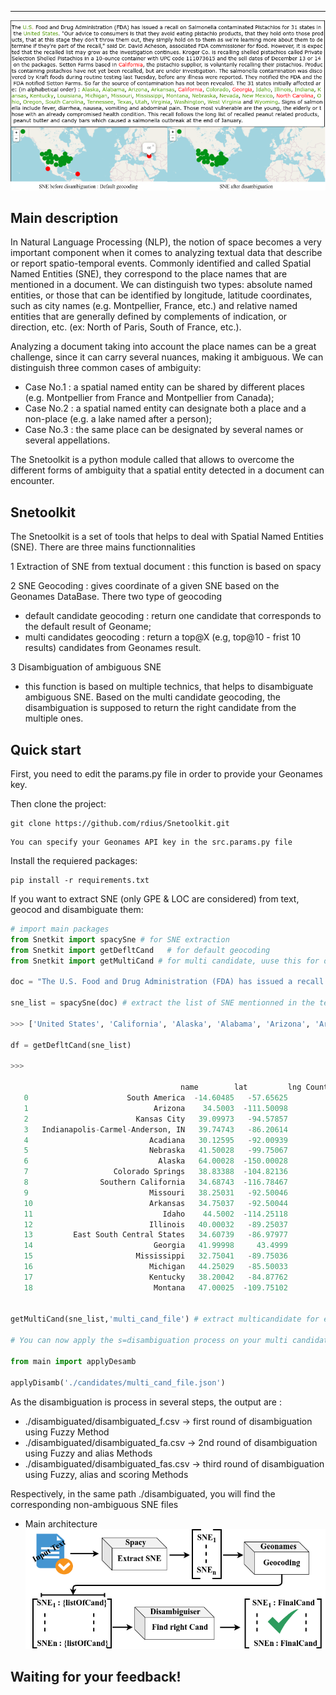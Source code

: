 -----------------------------------------
![alt tag](./comp.png)


Main description
----------------

In Natural Language Processing (NLP), the notion of space becomes a very important component when it comes to analyzing textual data that describe or report  spatio-temporal events. Commonly identified and called Spatial Named Entities (SNE), they correspond to the place names that are mentioned in a document. We can distinguish two types: absolute named entities, or those that can be identified by longitude, latitude coordinates, such as city names (e.g. Montpellier, France, etc.) and relative named entities that are generally defined by complements of indication, or direction, etc. (ex: North of Paris, South of France, etc.). 

Analyzing a document taking into account the place names can be a great challenge, since it can carry several nuances, making it ambiguous. We can distinguish three common cases of ambiguity:

   - Case No.1 : a spatial named entity can be shared by different places (e.g. Montpellier from France and Montpellier from Canada);
   - Case No.2 : a spatial named entity can designate both a place and a non-place (e.g. a lake named after a person);
   - Case No.3 : the same place can be designated by several names or several appellations.

The Snetoolkit is a python module called that allows to overcome the different forms of ambiguity that a spatial entity detected in a document can encounter.


Snetoolkit 
---------------

The Snetoolkit  is a set of tools that helps to deal with Spatial Named Entities (SNE). There are three mains functionnalities 

1 Extraction of SNE from textual document : this function is based on spacy

2 SNE Geocoding : gives coordinate of a given SNE based on the Geonames DataBase. There two type of geocoding 
   - default candidate geocoding : return one candidate that corresponds to the default result of Geoname;
   - multi candidates geocoding  : return a top@X (e.g, top@10 - frist 10 results) candidates from Geonames result.
     
3 Disambiguation of ambiguous SNE
   - this function is based on multiple technics, that helps to disambiguate ambiguous SNE. Based on the multi candidate geocoding, the disambiguation is supposed to return the right candidate from the multiple ones.


Quick start
-----------

First, you need to edit the params.py file in order to provide your Geonames key.

Then clone the project: 
   ```
   git clone https://github.com/rdius/Snetoolkit.git
   ```
   ```
   You can specify your Geonames API key in the src.params.py file
   ```

Install the requiered packages:

    pip install -r requirements.txt

If you want to extract SNE (only GPE & LOC are considered) from text, geocod and disambiguate them:

   ``` python
   # import main packages
   from Snetkit import spacySne # for SNE extraction
   from Snetkit import getDefltCand   # for default geocoding
   from Snetkit import getMultiCand # for multi candidate, uuse this for disambiguation purpose
   
   doc = "The U.S. Food and Drug Administration (FDA) has issued a recall on Salmonella contaminated Pistachios for 31 states in the United States. Our advice to consumers is that they avoid eating pistachio products, that they hold onto those products, that at this stage they don't throw them out, they simply hold on to them as we're learning more about them to determine if they're part of the recall, said Dr. David Acheson, associated FDA commissioner for food. However, it is expected that the recalled list may grow as the investigation continues. Kroger Co. is recalling shelled pistachios called Private Selection Shelled Pistachios in a 10-ounce container with UPC code 111073615 and the sell dates of December 13 or 14 on the packages. Setton Farms based in California, the pistachio supplier, is voluntarily recalling their pistachios. Products containing pistachios have not yet been recalled, but are under investigation. The salmonella contamination was discovered by Kraft foods during routine testing last Tuesday, before any illness were reported. They notified the FDA and the FDA notified Setton Farms. So far the source of contamination has not been revealed.  The 31 states initially affected are: (in alphabetical order) : Alaska, Alabama, Arizona, Arkansas, California, Colorado, Georgia, Idaho, Illinois, Indiana, Kansas, Kentucky, Louisiana, Michigan, Missouri, Mississippi, Montana, Nebraska, etc."
   
   sne_list = spacySne(doc) # extract the list of SNE mentionned in the text
   
   >>> ['United States', 'California', 'Alaska', 'Alabama', 'Arizona', 'Arkansas', 'California', 'Colorado', 'Georgia', 'Idaho', 'Illinois', 'Indiana', 'Kansas', 'Kentucky', 'Louisiana', 'Michigan', 'Missouri', 'Mississippi', 'Montana', 'Nebraska']
   
   df = getDefltCand(sne_list)
   
   >>>
   
                                         name        lat         lng Country Code Type  Population
      0                      South America  -14.60485   -57.65625         None    L   385742554
      1                            Arizona    34.5003  -111.50098           US    A     5863809
      2                        Kansas City   39.09973   -94.57857           US    P      475378
      3   Indianapolis-Carmel-Anderson, IN   39.74743   -86.20614           US    L     1890000
      4                           Acadiana   30.12595   -92.00939           US    L     1880000
      5                           Nebraska   41.50028   -99.75067           US    A     1757399
      6                             Alaska   64.00028  -150.00028           US    A      660633
      7                   Colorado Springs   38.83388  -104.82136           US    P      456568
      8                Southern California   34.68743  -116.78467           US    L    22000000
      9                           Missouri   38.25031   -92.50046           US    A     5768151
      10                          Arkansas   34.75037   -92.50044           US    A     2757631
      11                             Idaho    44.5002  -114.25118           US    A     1416564
      12                          Illinois   40.00032   -89.25037           US    A    12772888
      13         East South Central States   34.60739   -86.97977           US    L    17570000
      14                           Georgia   41.99998     43.4999           GE    A     3731000
      15                       Mississippi   32.75041   -89.75036           US    A     2901371
      16                          Michigan   44.25029   -85.50033           US    A     9883360
      17                          Kentucky   38.20042   -84.87762           US    A     4206074
      18                           Montana   47.00025  -109.75102           US    A      930698
   
   
   getMultiCand(sne_list,'multi_cand_file') # extract multicandidate for each input SNE from Geonames

   # You can now apply the s=disambiguation process on your multi candidates file

   from main import applyDesamb
   
   applyDisamb('./candidates/multi_cand_file.json')
   ```

As the disambiguation is process in several steps, the output are :

- ./disambiguated/disambiguated_f.csv -> first round of disambiguation using Fuzzy Method
- ./disambiguated/disambiguated_fa.csv -> 2nd round of disambiguation using Fuzzy and alias Methods
- ./disambiguated/disambiguated_fas.csv -> third round of disambiguation using Fuzzy, alias and scoring Methods

Respectively, in the same path ./disambiguated, you will find the corresponding non-ambiguous SNE files

- Main architecture
![alt tag](./process.png)

Waiting for your feedback!
-------------------------
